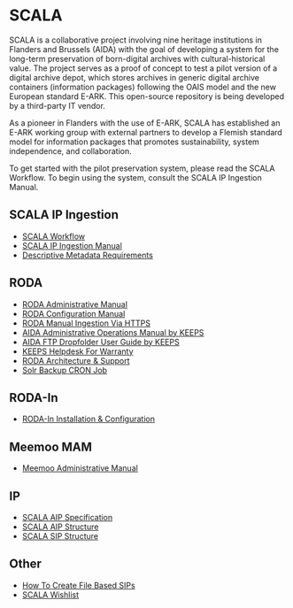 # SCALA

SCALA is a collaborative project involving nine heritage institutions in Flanders and Brussels (AIDA) with the goal of developing a system for the long-term preservation of born-digital archives with cultural-historical value. The project serves as a proof of concept to test a pilot version of a digital archive depot, which stores archives in generic digital archive containers (information packages) following the OAIS model and the new European standard E-ARK. This open-source repository is being developed by a third-party IT vendor.

As a pioneer in Flanders with the use of E-ARK, SCALA has established an E-ARK working group with external partners to develop a Flemish standard model for information packages that promotes sustainability, system independence, and collaboration.

To get started with the pilot preservation system, please read the SCALA Workflow. To begin using the system, consult the SCALA IP Ingestion Manual.
   
## SCALA IP Ingestion
* [SCALA Workflow](https://github.com/Automatic-Ingest-Digital-Archives/SCALA/blob/main/SCALA%20Workflow.md)
* [SCALA IP Ingestion Manual](https://github.com/Automatic-Ingest-Digital-Archives/SCALA/blob/main/SCALA%20IP%20Ingestion%20Manual.md)
* [Descriptive Metadata Requirements](https://github.com/Automatic-Ingest-Digital-Archives/SCALA/blob/main/Descriptive%20Metadata%20Requirements.md)

## RODA
* [RODA Administrative Manual](https://github.com/Automatic-Ingest-Digital-Archives/SCALA/blob/main/RODA%20Administrative%20Manual.md)
* [RODA Configuration Manual](https://github.com/Automatic-Ingest-Digital-Archives/SCALA/blob/main/RODA%20Configuration%20Manual.md)
* [RODA Manual Ingestion Via HTTPS](https://github.com/Automatic-Ingest-Digital-Archives/SCALA/blob/main/RODA%20Manual%20Ingestion%20Via%20HTTPS.md)
* [AIDA Administrative Operations Manual by KEEPS](https://github.com/Automatic-Ingest-Digital-Archives/SCALA/blob/main/Referenced%20Files/MU221844%20-%20AIDA%20Administrative%20Operations%20Manual.pdf)
* [AIDA FTP Dropfolder User Guide by KEEPS](https://github.com/Automatic-Ingest-Digital-Archives/SCALA/blob/main/Referenced%20Files/Dropfolder%20-%20User%20guide.pdf)
* [KEEPS Helpdesk For Warranty](https://github.com/Automatic-Ingest-Digital-Archives/SCALA/blob/main/KEEPS%20Helpdesk%20For%20Warranty.md)
* [RODA Architecture & Support](https://github.com/Automatic-Ingest-Digital-Archives/SCALA/blob/main/RODA%20Architecture%20&%20Support.md)
* [Solr Backup CRON Job](https://github.com/Automatic-Ingest-Digital-Archives/SCALA/blob/main/Solr%20Backup%20CRON%20Job.md)

## RODA-In
* [RODA-In Installation & Configuration](https://github.com/Automatic-Ingest-Digital-Archives/SCALA/blob/main/RODA-In%20Installation%20%26%20Configuration.md)

## Meemoo MAM
* [Meemoo Administrative Manual](https://github.com/Automatic-Ingest-Digital-Archives/SCALA/blob/main/Meemoo%20Administrative%20Manual.md)

## IP
* [SCALA AIP Specification](https://github.com/Automatic-Ingest-Digital-Archives/SCALA/blob/main/SCALA%20AIP%20Specification.pdf)
* [SCALA AIP Structure](https://github.com/Automatic-Ingest-Digital-Archives/SCALA/blob/main/SCALA%20AIP%20Structure.md)
* [SCALA SIP Structure](https://github.com/Automatic-Ingest-Digital-Archives/SCALA/blob/main/SCALA%20SIP%20Structure.md)

## Other
* [How To Create File Based SIPs](https://github.com/Automatic-Ingest-Digital-Archives/SCALA/blob/main/How%20To%20Create%20File%20Based%20SIPs.md)
* [SCALA Wishlist](https://github.com/Automatic-Ingest-Digital-Archives/SCALA/blob/main/SCALA%20Wishlist.md)
